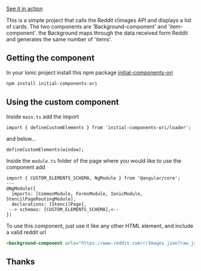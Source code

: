 [See it in action](https://creative-monstera-a891f1.netlify.app/#/menu/sign-in)

This is a simple project that calls the Reddit r/images API and displays a list of cards. The two components are 'Background-component' and 'item-component'. the Background maps through the data received form Reddit and generates the same number of 'items'.

## Getting the component

In your Ionic project install this npm package
[initial-components-ori](https://www.npmjs.com/package/initial-components-ori)

```bash
npm install initial-components-ori
```

## Using the custom component

Inside `main.ts` add the import

```tsx
import { defineCustomElements } from 'initial-components-ori/loader';
```

and below...

```tsx
defineCustomElements(window);
```

Inside the `module.ts` folder of the page where you would like to use the component add

```tsx
import { CUSTOM_ELEMENTS_SCHEMA, NgModule } from '@angular/core';
---
@NgModule({
  imports: [CommonModule, FormsModule, IonicModule, StencilPageRoutingModule],
  declarations: [StencilPage],
 --> schemas: [CUSTOM_ELEMENTS_SCHEMA],<--
})
```

To use this component, just use it like any other HTML element, and include a valid reddit url

```html
<background-component urls="https://www.reddit.com/r/Images.json?raw_json=1"> </background-component>
```

## Thanks
